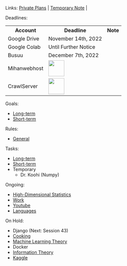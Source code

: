 Links: [Private Plans](https://github.com/arm-on/privateplans/blob/main/README.md) | [Temporary Note](https://github.com/arm-on/privateplans/blob/main/temp.md) |

Deadlines:
<!-- - Google Drive: November 14th, 2022
- Google Colab <img src="http://gen.sendtric.com/countdown/6uw6wony57" style="display: block; height:50px" />
- Busuu: December 7th, 2022
- Mihanwebhost <img src="http://gen.sendtric.com/countdown/xag1sgnhl9" style="display: block; height:50px" />
- CrawlServer  <img src="http://gen.sendtric.com/countdown/b7tm38bqzw" style="display: block; height:50px" /> -->

<table style="width:100%">
  <tr>
    <th>Account</th>
    <th>Deadline</th>
    <th>Note</th>
  </tr>
  <tr>
    <td>Google Drive</td>
    <td>November 14th, 2022</td>
    <td></td>
  </tr>
  <tr>
    <td>Google Colab</td>
    <td>Until Further Notice</td>
    <td></td>
  </tr>
    <tr>
    <td>Busuu</td>
    <td>December 7th, 2022</td>
    <td></td>
  </tr>
    <tr>
    <td>Mihanwebhost</td>
    <td><img src="http://gen.sendtric.com/countdown/xag1sgnhl9" style="display: block; height:50px" /></td>
    <td></td>
  </tr>
    <tr>
    <td>CrawlServer</td>
    <td><img src="http://gen.sendtric.com/countdown/b7tm38bqzw" style="display: block; height:50px" /></td>
    <td></td>
  </tr>
</table>

Goals:
- [Long-term](long-term-goals.md)
- [Short-term](short-term-goals.md)

Rules:
- [General](rules-and-points.md)

Tasks:
- [Long-term](long-term-tasks.md)
- [Short-term](short-term-tasks.md)
- Temporary
    - Dr. Koohi (Numpy)

Ongoing:
- [High-Dimensional Statistics](ongoing/high-dimensional-statistics.md)
- [Work](ongoing/work.md)
- [Youtube](ongoing/youtube.md)
- [Languages](ongoing/languages.md)
  
On Hold:

- Django (Next: Session 43)
- [Cooking](ongoing/cooking.md)
- [Machine Learning Theory](ongoing/mlt.md)
- Docker
- [Information Theory](ongoing/inf.md)
- [Kaggle](ongoing/kaggle.md)